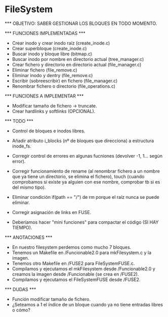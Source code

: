 # FileSystem
*** OBJETIVO: SABER GESTIONAR LOS BLOQUES EN TODO MOMENTO.

*** FUNCIONES IMPLEMENTADAS ***
- Crear inodo y crear inodo raíz (create_inode.c)
- Crear superbloque (create_inode.c)
- Buscar inodo y bloque libre (bitmap.c)
- Buscar inodo por nombre en directorio actual (tree_manager.c)
- Crear fichero y directorio en directorio actual (file_manager.c)
- Eliminar fichero (file_remove.c)
- Eliminar inodo y dentry (file_remove.c)
- Escribir (sobreescribir) en fichero (file_manager.c)
- Renombrar fichero o directorio (file_operations.c)

*** FUNCIONES A IMPLEMENTAR ***
- Modificar tamaño de fichero -> truncate.
- Crear hardlinks y softlinks (OPCIONAL).

*** TODO ***
- Control de bloques e inodos libres.
- Añadir atributo i_blocks (nº de bloques que direcciona) a estructura inode_fs.

- Corregir control de errores en algunas fucniones (devolver -1, 1... según error).
- Corregir funcionamiento de rename (al renombrar fichero a un nombre que ya tiene un directorio, se elimina el fichero), touch (cuando comprobamos si existe ya alguien con ese nombre, comprobar tb si es del mismo tipo).
- Eliminar condición if(path == "/") de rm porque el raíz nunca se puede eliminar.
- Corregir asignación de links en FUSE.

- Deberíamos hacer "mini funciones" para compactar el código (SI HAY TIEMPO).

*** ANOTACIONES ***
- En nuestro filesystem perdemos como mucho 7 bloques.
- Tenemos un Makefile en /Funcionable2.0 para mkFilesystem.c y la imagen.
- Tenemos otro Makefile en /FUSE2 para FileSystemFUSE.c.
- Compilamos y ejecutamos el mkFilesystem desde /Funcionable2.0 y creamos la imagen desde /Funcionable (se crea en /FUSE2).
- Compilamos y ejecutamos el FileSystemFUSE desde /FUSE2.

*** DUDAS ***
- Función modificar tamaño de fichero.
- ¿Seteamos a 1 el índice de un bloque cuando ya no tiene entradas libres o cómo?
